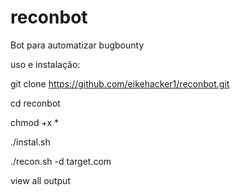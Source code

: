 # reconbot
Bot para automatizar bugbounty 

uso e instalação:

git clone https://github.com/eikehacker1/reconbot.git 

cd reconbot 

chmod +x *

./instal.sh 

./recon.sh -d target.com 

view all output
